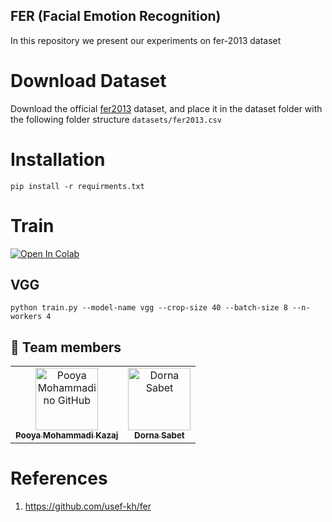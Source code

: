 ## FER (Facial Emotion Recognition)

In this repository we present our experiments on fer-2013 dataset


# Download Dataset
Download the official [fer2013](https://www.kaggle.com/c/challenges-in-representation-learning-facial-expression-recognition-challenge/data) dataset, and place it in the dataset folder with the following folder structure `datasets/fer2013.csv`

# Installation
`pip install -r requirments.txt`

# Train
<a href="https://colab.research.google.com/github/pooya-mohammadi/FER/blob/master/notebooks/train.ipynb" target="_parent"><img src="https://colab.research.google.com/assets/colab-badge.svg" alt="Open In Colab"/></a>
## VGG
`python train.py --model-name vgg --crop-size 40 --batch-size 8 --n-workers 4`

## 🤝 Team members

<table>
  <tr>
    <td align="center">
      <a href="#">
        <img src="https://avatars.githubusercontent.com/u/55460936?v=4" width="100px;" alt="Pooya Mohammadi no GitHub"/><br>
        <sub>
          <b>Pooya Mohammadi Kazaj</b>
        </sub>
      </a>
    </td>
    <td align="center">
      <a href="https://github.com/dornasabet">
        <img src="https://avatars.githubusercontent.com/u/74057278?v=4" width="100px;" alt="Dorna Sabet"/><br>
        <sub>
          <b>Dorna Sabet</b>
        </sub>
      </a>
    </td>

</table>


# References
1. https://github.com/usef-kh/fer